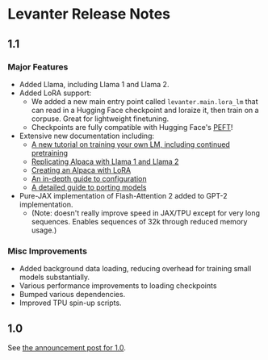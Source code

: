 # Levanter Release Notes

## 1.1

### Major Features

* Added Llama, including Llama 1 and Llama 2.
* Added LoRA support:
    * We added a new main entry point called `levanter.main.lora_lm` that can read in a Hugging Face checkpoint and loraize it, then train on a corpuse. Great for lightweight finetuning.
    * Checkpoints are fully compatible with Hugging Face's [PEFT](https://github.com/huggingface/peft/)!
* Extensive new documentation including:
  * [A new tutorial on training your own LM, including continued pretraining](./Training-On-Your-Data.md)
  * [Replicating Alpaca with Llama 1 and Llama 2](./tutorials/Replicating-Alpaca.md)
  * [Creating an Alpaca with LoRA](./tutorials/Alpaca-LoRA.md)
  * [An in-depth guide to configuration](./Configuration-Guide.md)
  * [A detailed guide to porting models](./Port-Models.md)
* Pure-JAX implementation of Flash-Attention 2 added to GPT-2 implementation.
  * (Note: doesn't really improve speed in JAX/TPU except for very long sequences. Enables sequences of 32k through reduced memory usage.)

### Misc Improvements

* Added background data loading, reducing overhead for training small models substantially.
* Various performance improvements to loading checkpoints
* Bumped various dependencies.
* Improved TPU spin-up scripts.

## 1.0

See [the announcement post for 1.0](./Levanter-1.0-Release.md).
